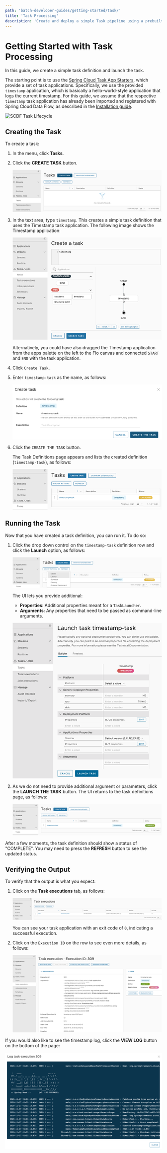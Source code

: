 ```yaml
---
path: 'batch-developer-guides/getting-started/task/'
title: 'Task Processing'
description: 'Create and deploy a simple Task pipeline using a prebuilt Task application on your local machine'
---
```


# Getting Started with Task Processing

In this guide, we create a simple task definition and launch the task.

The starting point is to use the [Spring Cloud Task App Starters](https://cloud.spring.io/spring-cloud-task-app-starters/), which provide a set of task applications.
Specifically, we use the provided `timestamp` application, which is basically a hello-world-style application that logs the current timestamp. For this guide, we assume that the respective `timestamp` task application has already been imported and registered with Spring Cloud Data Flow, as described in the [Installation guide](%currentPath%/installation/).

<img src="images/dataflow-task-lifecycle.gif" alt="SCDF Task Lifecycle" width="765"/>

## Creating the Task

To create a task:

1.  In the menu, click **Tasks**.

1.  Click the **CREATE TASK** button.

    ![Create Tasks Page](images/dataflow-task-create-start.png)

1.  In the text area, type `timestamp`. This creates a simple task definition that uses the Timestamp task application. The following image shows the Timestamp application:

    ![Timestamp Task Definition](images/dataflow-task-create-timestamp-task-definition.png)

    Alternatively, you could have also dragged the Timestamp application from the apps palette on the left to the Flo canvas and connected `START` and `END` with the task application.

1.  Click `Create Task`.

1.  Enter `timestamp-task` as the name, as follows:

    ![Timestamp Task Definition - Enter Name](images/dataflow-task-create-timestamp-task-definition-confirmation.png)

1.  Click the `CREATE THE TASK` button.

    The Task Definitions page appears and lists the created definition (`timestamp-task`), as follows:

    ![Timestamp Task Definition List](images/dataflow-task-definitions-list.png)

## Running the Task

Now that you have created a task definition, you can run it. To do so:

1. Click the drop down control on the `timestamp-task` definition row and click the **Launch** option, as follows:

   ![Launch Timestamp Task Definition](images/dataflow-task-definitions-click-launch-task.png)

   The UI lets you provide additional:

   - **Properties**: Additional properties meant for a `TaskLauncher`.
   - **Arguments**: Any properties that need to be passed as command-line arguments.

   ![Launch Task - Provide Arguments or Parameters](images/dataflow-task-definitions-click-launch-task-2.png)

1. As we do not need to provide additional argument or parameters, click the **LAUNCH THE TASK** button. The UI returns to the task definitions page, as follows:

   ![Task Definitions List with Successful Task Execution](images/dataflow-task-definitions-list-with-task-success.png)

After a few moments, the task definition should show a status of "COMPLETE". You may need to press the **REFRESH** button to see the updated status.

## Verifying the Output

To verify that the output is what you expect:

1. Click on the **Task executions** tab, as follows:

   ![Task Execution List with Successful Task Execution](images/dataflow-task-execution-result-execution-tab.png)

   You can see your task application with an exit code of `0`, indicating a successful execution.

1. Click on the `Execution ID` on the row to see even more details, as follows:

   ![Task Execution Details with Successful Task Execution](images/dataflow-task-execution-result-execution-details.png)

If you would also like to see the timestamp log, click the **VIEW LOG** button on the bottom of the page:

![Task Definitions List with Successful Task Execution](images/dataflow-task-execution-result.png)

